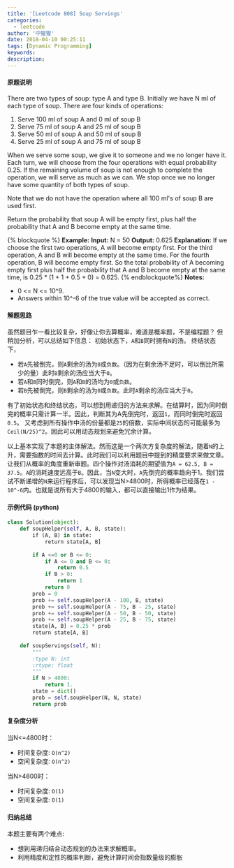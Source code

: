 ```yaml
---
title: '[Leetcode 808] Soup Servings'
categories:
  - leetcode
author: '中猩猩'
date: 2018-04-10 00:25:11
tags: [Dynamic Programming]
keywords:
description:
---
```

#### 原题说明
There are two types of soup: type A and type B. Initially we have N ml of each type of soup. There are four kinds of operations:

1. Serve 100 ml of soup A and 0 ml of soup B
2. Serve 75 ml of soup A and 25 ml of soup B
3. Serve 50 ml of soup A and 50 ml of soup B
4. Serve 25 ml of soup A and 75 ml of soup B

When we serve some soup, we give it to someone and we no longer have it.  Each turn, we will choose from the four operations with equal probability 0.25. If the remaining volume of soup is not enough to complete the operation, we will serve as much as we can.  We stop once we no longer have some quantity of both types of soup.

Note that we do not have the operation where all 100 ml's of soup B are used first.  

Return the probability that soup A will be empty first, plus half the probability that A and B become empty at the same time.

{% blockquote %}
**Example:**
**Input:** N = 50
**Output:** 0.625
**Explanation:** 
If we choose the first two operations, A will become empty first. For the third operation, A and B will become empty at the same time. For the fourth operation, B will become empty first. So the total probability of A becoming empty first plus half the probability that A and B become empty at the same time, is 0.25 * (1 + 1 + 0.5 + 0) = 0.625.
{% endblockquote%}
**Notes:**
- 0 <= N <= 10^9. 
- Answers within 10^-6 of the true value will be accepted as correct.

#### 解题思路
虽然题目乍一看比较复杂，好像让你去算概率，难道是概率题，不是编程题？
但稍加分析，可以总结如下信息：
初始状态下，`A`和`B`同时拥有`N`的汤。
终结状态下，
- 若`A`先被倒完，则`A`剩余的汤为`0`或`负数`。（因为在剩余汤不足时，可以倒比所需少的量）此时`B`剩余的汤应当大于`0`。
- 若`A`和`B`同时倒完，则`A`和`B`的汤均为`0`或`负数`。
- 若`B`先被倒完，则`B`剩余的汤为`0`或`负数`。此时`A`剩余的汤应当大于`0`。

有了初始状态和终结状态，可以想到用递归的方法来求解。在结算时，因为同时倒完的概率只需计算一半。因此，判断其为A先倒完时，返回`1`，而同时倒完时返回`0.5`。
又考虑到所有操作中汤的份量都是`25`的倍数，实际中间状态的可能最多为`Ceil(N/25)^2`。因此可以用动态规划来避免冗余计算。

以上基本实现了本题的主体解法。然而这是一个两次方复杂度的解法，随着`N`的上升，需要指数的时间去计算。此时我们可以利用题目中提到的精度要求来做文章。让我们从概率的角度重新审题。四个操作对汤消耗的期望值为`A = 62.5, B = 37.5`。`A`的消耗速度远高于`B`。因此，当`N`变大时，`A`先倒完的概率趋向于1。我们尝试不断递增的`N`来运行程序后，可以发现当N>4800时，所得概率已经落在`1 - 10^-6`内。也就是说所有大于4800的输入，都可以直接输出1作为结果。

#### 示例代码 (python)
```python
class Solution(object): 
    def soupHelper(self, A, B, state):
        if (A, B) in state:
            return state[A, B]
        
        if A <=0 or B <= 0:
            if A <= 0 and B <= 0:
                return 0.5
            if B > 0:
                return 1
            return 0
        prob = 0
        prob += self.soupHelper(A - 100, B, state)
        prob += self.soupHelper(A - 75, B - 25, state)
        prob += self.soupHelper(A - 50, B - 50, state)
        prob += self.soupHelper(A - 25, B - 75, state)
        state[A, B] = 0.25 * prob
        return state[A, B]
        
    def soupServings(self, N):
        """
        :type N: int
        :rtype: float
        """
        if N > 4800:
            return 1.
        state = dict()
        prob = self.soupHelper(N, N, state)
        return prob
```

#### 复杂度分析
当N<=4800时：
- 时间复杂度: `O(n^2)`
- 空间复杂度: `O(n^2)`

当N>4800时：
- 时间复杂度: `O(1)`
- 空间复杂度: `O(1)`

#### 归纳总结
本题主要有两个难点:
- 想到用递归结合动态规划的办法来求解概率。
- 利用精度和定性的概率判断，避免计算时间会指数量级的膨胀

